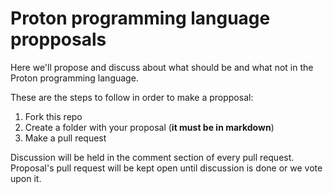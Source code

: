 # Proton programming language propposals 

Here we'll propose and discuss about what should be and what not in the Proton programming language.

These are the steps to follow in order to make a propposal:

1. Fork this repo
2. Create a folder with your proposal (**it must be in markdown**)
3. Make a pull request

Discussion will be held in the comment section of every pull request. Proposal's pull request will be kept open until discussion is done or we vote upon it.
